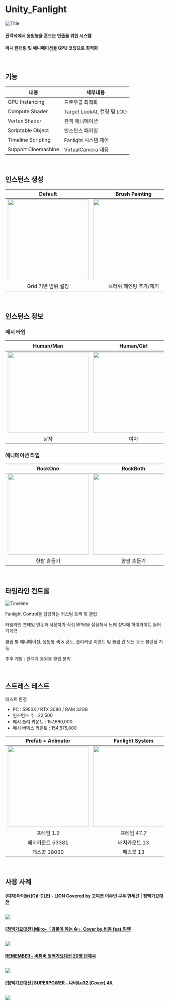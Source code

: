 # Unity_Fanlight

![Title](./README_Source/Title.jpeg)

#### 관객석에서 응원봉을 흔드는 연출을 위한 시스템
#### 메시 렌더링 및 애니메이션을 GPU 코딩으로 최적화

<br>

## 기능
|내용|세부내용|
|---|---|
|GPU Instancing|드로우콜 최적화|
|Compute Shader|Target LookAt, 컬링 및 LOD|
|Vertex Shader|관객 애니메이션|
|Scriptable Object|인스턴스 패키징|
|Timeline Scripting|Fanlight 시스템 제어|
|Support Cinemachine|VirtualCamera 대응|

<br>

## 인스턴스 생성
|Default|Brush Painting|
|:---:|:---:|
|<img src="./README_Source/Grid.gif" width="256" height="256">|<img src="./README_Source/Brush.gif" width="256" height="256">|
|Grid 기반 범위 설정|브러쉬 페인팅 추가/제거|

<br>

## 인스턴스 정보
### 메시 타입
|Human/Man|Human/Girl|Stick/Cylinder(변경예정)|Stick/Circle(추가예정)|
|:---:|:---:|:---:|:---:|
|<img src="./README_Source/Man.png" width="256" height="256">|<img src="./README_Source/Girl.png" width="256" height="256">|<img src="./README_Source/Cylinder.png" width="256" height="256">|<img src="./README_Source/Sphere.png" width="256" height="256">|
|남자|여자|원기둥 응원봉|구형 응원봉|
### 애니메이션 타입
|RockOne|RockBoth|WaveOne|ShakeBoth|
|:---:|:---:|:---:|:---:|
|<img src="./README_Source/RockOne.gif" width="256" height="256">|<img src="./README_Source/RockBoth.gif" width="256" height="256">|<img src="./README_Source/WaveOne.gif" width="256" height="256">|<img src="./README_Source/BothShake.gif" width="256" height="256">|
|한팔 흔들기|양팔 흔들기|한팔 웨이브|환호|

<br>

## 타임라인 컨트롤
![Timeline](./README_Source/Timeline.gif)

Fanlight Control을 담당하는 커스텀 트랙 및 클립

타임라인 프레임 연동과 사용자가 직접 BPM을 설정해서 노래 정박에 하이라이트 들어가게끔

클립 별 애니메이션, 응원봉 색 & 강도, 플리커링 이벤트 및 클립 간 모든 요소 블렌딩 기능

추후 개발 : 관객과 응원봉 클립 분리

<br>

## 스트레스 테스트
테스트 환경
- PC : 5950X / RTX 3080 / RAM 32GB
- 인스턴스 수 : 22,500
- 메시 폴리 카운트 : 157,680,000
- 메시 버텍스 카운트 : 154,575,000

|Prefab + Animator|Fanlight System|
|:---:|:---:|
|<img src="./README_Source/Stress1.PNG" width="256" height="256">|<img src="./README_Source/Stress2.PNG" width="256" height="256">|
|프레임 1.2|프레임 47.7|
|배치카운트 53381|배치카운트 13|
|패스콜 18020|패스콜 13|

<br>

## 사용 사례
#### <a href="https://youtu.be/Ef-MRWAuxl4?si=bBGenQ0w0svksLmz" target="_blank">(여자)아이들((G)I-DLE) - LION Covered by 고여름 이주인 쿠우 한세긴 | 청백가요대전
<a href="https://youtu.be/Ef-MRWAuxl4?si=bBGenQ0w0svksLmz" target="_blank"><img src="./README_Source/LION.png"></a>
---
#### <a href="https://youtu.be/7xNsG3OMwiY?si=k39dgHVmXUNLP_K8" target="_blank">[청백가요대전] Miiro-「괴물이 피는 숲」 Cover by.비몽 feat.핑맨
<a href="https://youtu.be/7xNsG3OMwiY?si=k39dgHVmXUNLP_K8" target="_blank"><img src="./README_Source/MP.png"></a>
---
#### <a href="https://youtu.be/i3ftfMXvquk?si=yS7oZUIkEGxMgng4" target="_blank">REMEMBER - 버튜버 청백가요대전 20명 단체곡
<a href="https://youtu.be/i3ftfMXvquk?si=yS7oZUIkEGxMgng4" target="_blank"><img src="./README_Source/REMEMBER.jpg"></a>
---
#### <a href="https://youtu.be/Xdd3J8EFy6I?si=B5_PMD4owXeZkGRm" target="_blank">[청백가요대전] SUPERPOWER - 나비&u32 (Cover) 4K
<a href="https://youtu.be/Xdd3J8EFy6I?si=B5_PMD4owXeZkGRm" target="_blank"><img src="./README_Source/SUPERPOWER.jpg"></a>
---
